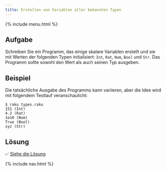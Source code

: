 ```yaml
---
title: Erstellen von Variablen aller bekannten Typen
---
```


{% include menu.html %}

## Aufgabe

Schreiben Sie ein Programm, das einige skalare Variablen erstellt und sie mit Werten der folgenden Typen initialisiert: `Int`, `Rat`, `Num`, `Bool` und `Str`. Das Programm sollte sowohl den Wert als auch seinen Typ ausgeben.

## Beispiel

Die tatsächliche Ausgabe des Programms kann variieren, aber die Idee wird mit folgendem Testlauf veranschaulicht:

```console
$ raku types.raku
151 (Int)
4.2 (Rat)
1e10 (Num)
True (Bool)
xyz (Str)
```

## Lösung

✅ [Siehe die Lösung](solution)

{% include nav.html %}